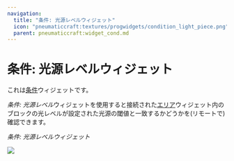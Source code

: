 ```yaml
---
navigation:
  title: "条件: 光源レベルウィジェット"
  icon: "pneumaticcraft:textures/progwidgets/condition_light_piece.png"
  parent: pneumaticcraft:widget_cond.md
---
```


# 条件: 光源レベルウィジェット

これは[条件](./conditions.md)ウィジェットです。

*条件: 光源レベル*ウィジェットを使用すると接続された[エリア](./area.md)ウィジェット内のブロックの光レベルが設定された光源の閾値と一致するかどうかを(リモートで)確認できます。

*条件: 光源レベルウィジェット*

![](condition_light_piece.png)

